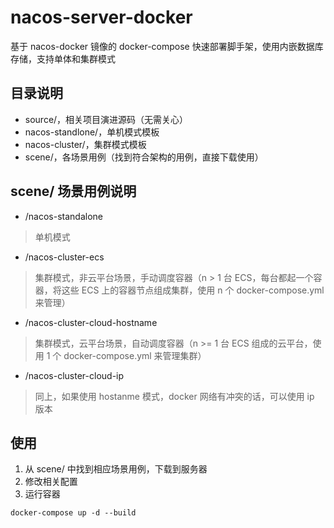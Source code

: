 # nacos-server-docker
基于 nacos-docker 镜像的 docker-compose 快速部署脚手架，使用内嵌数据库存储，支持单体和集群模式

## 目录说明
- source/，相关项目演进源码（无需关心）
- nacos-standlone/，单机模式模板
- nacos-cluster/，集群模式模板
- scene/，各场景用例（找到符合架构的用例，直接下载使用）

## scene/ 场景用例说明
- /nacos-standalone
> 单机模式
- /nacos-cluster-ecs
> 集群模式，非云平台场景，手动调度容器（n > 1 台 ECS，每台都起一个容器，将这些 ECS 上的容器节点组成集群，使用 n 个 docker-compose.yml 来管理）
- /nacos-cluster-cloud-hostname
> 集群模式，云平台场景，自动调度容器（n >= 1 台 ECS 组成的云平台，使用 1 个 docker-compose.yml 来管理集群）
- /nacos-cluster-cloud-ip
> 同上，如果使用 hostanme 模式，docker 网络有冲突的话，可以使用 ip 版本


  ## 使用
  1. 从 scene/ 中找到相应场景用例，下载到服务器
  2. 修改相关配置
  3. 运行容器
  ```shell
  docker-compose up -d --build
  ```
